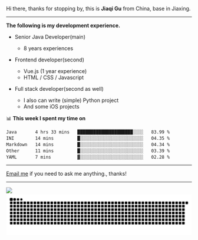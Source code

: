 Hi there, thanks for stopping by, this is **Jiaqi Gu** from China, base in Jiaxing.

---

**The following is my development experience.**

- Senior Java Developer(main)
  - 8 years experiences

- Frontend developer(second)
  - Vue.js (1 year experience)
  - HTML / CSS / Javascript
  
- Full stack developer(second as well)
  - I also can write (simple) Python project
  - And some iOS projects

📊 **This week I spent my time on**
<!--START_SECTION:waka-->

```txt
Java       4 hrs 33 mins   █████████████████████░░░░   83.99 %
INI        14 mins         █░░░░░░░░░░░░░░░░░░░░░░░░   04.35 %
Markdown   14 mins         █░░░░░░░░░░░░░░░░░░░░░░░░   04.34 %
Other      11 mins         █░░░░░░░░░░░░░░░░░░░░░░░░   03.39 %
YAML       7 mins          ▓░░░░░░░░░░░░░░░░░░░░░░░░   02.28 %
```

<!--END_SECTION:waka-->

---

[Email me](mailto:htk2klwgr@mozmail.com?subject=Hiring_from_GitHub) if you need to ask me anything., thanks!

---

![]( https://visitor-badge.glitch.me/badge?page_id=githubgujiaqi)
![]( https://github.com/droid-Q/droid-Q/raw/output/github-contribution-grid-snake.svg#gh-dark-mode-only)
